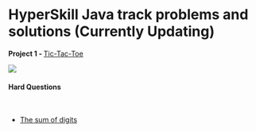 <h1> HyperSkill Java track problems and solutions (Currently Updating) </h1>

<b> Project 1 - </b><a href = "https://hyperskill.org/projects/48?track=1"> Tic-Tac-Toe </a>

<img src = "https://i.imgur.com/Sf5ZmbC.gif">

<h4> Hard Questions </h4> <br>
<ul>
        <li><a href = "https://github.com/dualcorebrain/HyperSkill/blob/master/Tic-Tac-Toe/Problems/The%20sum%20of%20digits/src/Main.java">The sum of digits</a></li>
